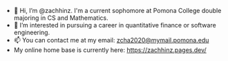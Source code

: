 - 👋 Hi, I’m @zachhinz. I'm a current sophomore at Pomona College double majoring in CS and Mathematics. 
- 👀 I’m interested in pursuing a career in quantitative finance or software engineering. 
- 📫 You can contact me at my email: zcha2020@mymail.pomona.edu
- My online home base is currently here: https://zachhinz.pages.dev/

<!---
zachhinz/zachhinz is a ✨ special ✨ repository because its `README.md` (this file) appears on your GitHub profile.
You can click the Preview link to take a look at your changes.
--->
